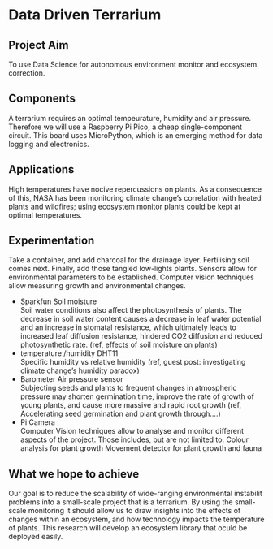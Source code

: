 <h1>Data Driven Terrarium</h1>
<h2>Project Aim</h2> 
To use Data Science for autonomous environment monitor and ecosystem correction.

<h2>Components</h2>
A terrarium requires an optimal tempeurature, humidity and air pressure. Therefore we will use a Raspberry Pi Pico, a cheap  single-component circuit. 
This board uses MicroPython, which is an emerging method for data logging and electronics.

<h2>Applications</h2>
High temperatures have nocive repercussions on plants. As a consequence of this, NASA has been monitoring climate change’s correlation with heated plants and wildfires; using ecosystem monitor plants could be kept at optimal temperatures. 

<h2>Experimentation</h2> 
Take a container, and add charcoal for the drainage layer. Fertilising soil comes next. Finally, add those tangled low-lights plants.
Sensors allow for environmental parameters to be established. Computer vision techniques allow measuring growth and environmental changes. 

<ul>
<li>Sparkfun Soil moisture</li>
Soil water conditions also affect the photosynthesis of plants. The decrease in soil water content causes a decrease in leaf water potential and an increase in stomatal resistance, which ultimately leads to increased leaf diffusion resistance, hindered CO2 diffusion and reduced photosynthetic rate. (ref, effects of soil moisture on plants)
<li>temperature /humidity DHT11</li>
Specific humidity vs relative humidity (ref, guest post: investigating climate change’s humidity paradox)
<li>Barometer Air pressure sensor</li>
Subjecting seeds and plants to frequent changes in atmospheric pressure may shorten germination time, improve the rate of growth of young plants, and cause more massive and rapid root growth (ref, Accelerating seed germination and plant growth through….)
<li>Pi Camera</li>
Computer Vision techniques allow to analyse and monitor different aspects of the project. Those includes, but are not limited to: 
Colour analysis for plant growth
Movement detector for plant growth and fauna
</ul>

<h2>What we hope to achieve</h2>
Our goal is to reduce the scalability of wide-ranging environmental instabilit problems into a small-scale project that is a terrarium. By using the small-scale monitoring it should allow us to draw insights into the effects of changes within an ecosystem, and how technology impacts the temperature of plants. This research will develop an ecosystem library that oculd be deployed easily. 
